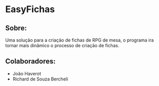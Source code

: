 # EasyFichas
## Sobre: 
Uma solução para a criação de fichas de RPG de mesa, o programa ira tornar mais dinâmico o processo de criação de fichas.
## Colaboradores: 
- João Haverot
- Richard de Souza Bercheli
